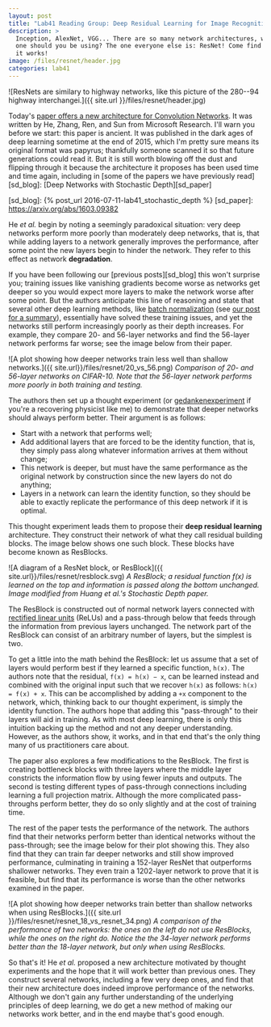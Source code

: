 ```yaml
---
layout: post
title: "Lab41 Reading Group: Deep Residual Learning for Image Recognition"
description: >
  Inception, AlexNet, VGG... There are so many network architectures, which
  one should you be using? The one everyone else is: ResNet! Come find out how
  it works!
image: /files/resnet/header.jpg
categories: lab41
---
```



![ResNets are similary to highway networks, like this picture of the 280--94
highway interchangei.]({{ site.url }}/files/resnet/header.jpg)

Today's [paper offers a new architecture for Convolution Networks][arxiv]. It
was written by He, Zhang, Ren, and Sun from Microsoft Research. I'll warn you
before we start: this paper is ancient. It was published in the dark ages of
deep learning sometime at the end of 2015, which I'm pretty sure means its
original format was papyrus; thankfully someone scanned it so that future
generations could read it. But it is still worth blowing off the dust and
flipping through it because the architecture it proposes has been used time
and time again, including in [some of the papers we have previously
read][sd_blog]: [Deep Networks with Stochastic Depth][sd_paper]

[arxiv]: https://arxiv.org/abs/1512.03385
[sd_blog]: {% post_url 2016-07-11-lab41_stochastic_depth %}
[sd_paper]: https://arxiv.org/abs/1603.09382

He _et al._ begin by noting a seemingly paradoxical situation: very deep
networks perform more poorly than moderately deep networks, that is, that
while adding layers to a network generally improves the performance, after
some point the new layers begin to hinder the network. They refer to this
effect as network **degradation**.

If you have been following our [previous posts][sd_blog] this won't surprise
you; training issues like vanishing gradients become worse as networks get
deeper so you would expect more layers to make the network worse after some
point. But the authors anticipate this line of reasoning and state that
several other deep learning methods, like [batch normalization][bn_paper] (see
[our post for a summary][bn_post]), essentially have solved these training
issues, and yet the networks still perform increasingly poorly as their depth
increases. For example, they compare 20- and 56-layer networks and find the
56-layer network performs far worse; see the image below from their paper.

[bn_paper]: https://arxiv.org/abs/1502.03167
[bn_post]: https://gab41.lab41.org/batch-normalization-what-the-hey-d480039a9e3b

![A plot showing how deeper networks train less well than shallow
networks.]({{ site.url}}/files/resnet/20_vs_56.png)
_Comparison of 20- and 56-layer networks on CIFAR-10. Note that the 56-layer
network performs more poorly in both training and testing._

The authors then set up a thought experiment (or [gedankenexperiment][wiki] if
you're a recovering physicist like me) to demonstrate that deeper networks
should always perform better. Their argument is as follows:

[wiki]: https://en.wiktionary.org/wiki/gedankenexperiment

- Start with a network that performs well;
- Add additional layers that are forced to be the identity function, that is,
  they simply pass along whatever information arrives at them without change;
- This network is deeper, but must have the same performance as the original
  network by construction since the new layers do not do anything;
- Layers in a network can learn the identity function, so they should be able
  to exactly replicate the performance of this deep network if it is optimal.

This thought experiment leads them to propose their **deep residual learning**
architecture. They construct their network of what they call residual building
blocks. The image below shows one such block. These blocks have become known
as ResBlocks.

![A diagram of a ResNet block, or ResBlock]({{
site.url}}/files/resnet/resblock.svg)
_A ResBlock; a residual function f(x) is learned on the top and information is
passed along the bottom unchanged. Image modified from Huang et al.'s
Stochastic Depth paper._

The ResBlock is constructed out of normal network layers connected with
[rectified linear units][relu] (ReLUs) and a pass-through below that feeds
through the information from previous layers unchanged. The network part of
the ResBlock can consist of an arbitrary number of layers, but the simplest is
two.

[relu]: https://en.wikipedia.org/wiki/Rectifier_%28neural_networks%29

To get a little into the math behind the ResBlock: let us assume that a set of
layers would perform best if they learned a specific function, `h(x)`. The
authors note that the residual, `f(x) = h(x) − x`, can be learned instead and
combined with the original input such that we recover `h(x)` as follows: `h(x) =
f(x) + x`. This can be accomplished by adding a `+x` component to the network,
which, thinking back to our thought experiment, is simply the identity
function. The authors hope that adding this "pass-through" to their layers
will aid in training. As with most deep learning, there is only this intuition
backing up the method and not any deeper understanding. However, as the
authors show, it works, and in that end that's the only thing many of us
practitioners care about.

The paper also explores a few modifications to the ResBlock. The first is
creating bottleneck blocks with three layers where the middle layer constricts
the information flow by using fewer inputs and outputs. The second is testing
different types of pass-through connections including learning a full
projection matrix. Although the more complicated pass-throughs perform better,
they do so only slightly and at the cost of training time.

The rest of the paper tests the performance of the network. The authors find
that their networks perform better than identical networks without the
pass-through; see the image below for their plot showing this. They also find
that they can train far deeper networks and still show improved performance,
culminating in training a 152-layer ResNet that outperforms shallower
networks. They even train a 1202-layer network to prove that it is feasible,
but find that its performance is worse than the other networks examined in the
paper.

![A plot showing how deeper networks train better than shallow networks when
using ResBlocks.]({{ site.url }}/files/resnet/resnet_18_vs_resnet_34.png)
_A comparison of the performance of two networks: the ones on the left do not
use ResBlocks, while the ones on the right do. Notice the the 34-layer network
performs better than the 18-layer network, but only when using ResBlocks._

So that's it! He _et al._ proposed a new architecture motivated by thought
experiments and the hope that it will work better than previous ones. They
construct several networks, including a few very deep ones, and find that
their new architecture does indeed improve performance of the networks.
Although we don't gain any further understanding of the underlying principles
of deep learning, we do get a new method of making our networks work better,
and in the end maybe that's good enough.
